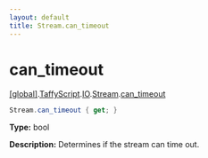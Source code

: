 ```yaml
---
layout: default
title: Stream.can_timeout
---
```


# can_timeout

[\[global\]]({{site.baseurl}}/docs/).[TaffyScript]({{site.baseurl}}/docs/TaffyScript/).[IO]({{site.baseurl}}/docs/TaffyScript/IO/).[Stream]({{site.baseurl}}/docs/TaffyScript/IO/Stream/).[can_timeout]({{site.baseurl}}/docs/TaffyScript/IO/Stream/can_timeout/)

```cs
Stream.can_timeout { get; }
```

**Type:** bool

**Description:** Determines if the stream can time out.
